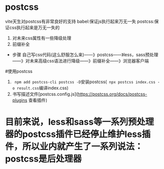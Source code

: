 # postcss

vite天生对postcss有非常良好的支持
babel:保证js执行起来万无一失
postcss:保证css执行起来是万无一失的
1. 对未来css属性有一些降级处理
2. 前缀补全

- 步骤
自己写css代码(这么舒服怎么来)——》postcss——》less，sass预处理——》对未来高级css语法进行降级——》前缀补全——》浏览器客户端

#使用postcss
1. ` npm add postcss-cli postcss -D`安装postcss(` npx postcss index.css -o result.css`编译index.css)
2. 书写描述文件[postcss.config.js](https://postcss.org/docs/postcss-plugins 查看插件)

# 目前来说，less和sass等一系列预处理器的postcss插件已经停止维护less插件，所以业内就产生了一系列说法：postcss是后处理器